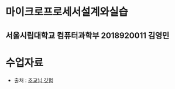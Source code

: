 # 마이크로프로세서설계와실습

## 서울시립대학교 컴퓨터과학부 2018920011 김영민

# 수업자료

- 출처 : [조교님 깃헙](https://github.com/kangtegong/microprocessor-design-and-experiment)
